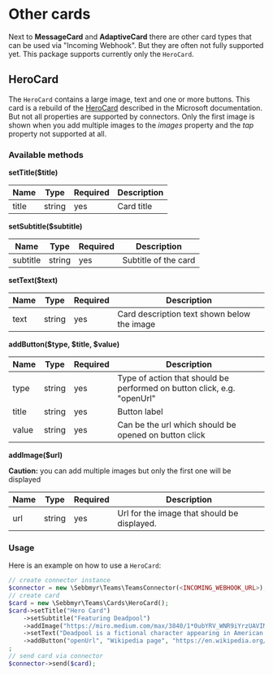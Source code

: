 # Other cards

Next to **MessageCard** and **AdaptiveCard** there are other card types that can be used via "Incoming Webhook". But they are often not fully supported yet. This package supports currently only the `HeroCard`.

## HeroCard

The `HeroCard` contains a large image, text and one or more buttons. This card is a rebuild of the [HeroCard](https://docs.microsoft.com/en-us/microsoftteams/platform/task-modules-and-cards/cards/cards-reference#hero-card) described in the Microsoft documentation. But not all properties are supported by connectors. Only the first image is shown when you add multiple images to the _images_ property and the _tap_ property not supported at all.

### Available methods

**setTitle($title)**

Name | Type | Required | Description
--- | --- | --- | ---
title | string | yes | Card title

**setSubtitle($subtitle)**

Name | Type | Required | Description
--- | --- | --- | ---
subtitle | string | yes | Subtitle of the card

**setText($text)**

Name | Type | Required | Description
--- | --- | --- | ---
text | string | yes | Card description text shown below the image

**addButton($type, $title, $value)**

Name | Type | Required | Description
--- | --- | --- | ---
type | string | yes | Type of action that should be performed on button click, e.g. "openUrl"
title | string | yes | Button label
value | string | yes | Can be the url which should be opened on button click

**addImage($url)**

__Caution:__ you can add multiple images but only the first one will be displayed

Name | Type | Required | Description
--- | --- | --- | ---
url | string | yes | Url for the image that should be displayed.

### Usage

Here is an example on how to use a `HeroCard`:

```php
// create connector instance
$connector = new \Sebbmyr\Teams\TeamsConnector(<INCOMING_WEBHOOK_URL>);
// create card
$card = new \Sebbmyr\Teams\Cards\HeroCard();
$card->setTitle("Hero Card")
    ->setSubtitle("Featuring Deadpool")
    ->addImage("https://miro.medium.com/max/3840/1*0ubYRV_WNR9iYrzUAVINHw.jpeg")
    ->setText("Deadpool is a fictional character appearing in American comic books published by Marvel Comics. Created by writer Fabian Nicieza and artist/writer Rob Liefeld, the character first appeared in The New Mutants #98 (cover-dated February 1991). Initially Deadpool was depicted as a supervillain when he made his first appearance in The New Mutants and later in issues of X-Force, but later evolved into his more recognizable antiheroic persona. Deadpool, whose real name is Wade Winston Wilson, is a disfigured mercenary with the superhuman ability of an accelerated healing factor and physical prowess. The character is known as the \"Merc with a Mouth\" because of his tendency to talk and joke constantly, including breaking the fourth wall for humorous effect and running gags.")
    ->addButton("openUrl", "Wikipedia page", "https://en.wikipedia.org/wiki/Deadpool")
;
// send card via connector
$connector->send($card);
```
